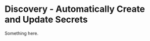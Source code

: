 [title]: # (Discovery - Automatically Create and Update Secrets)
[tags]: # (XXX)
[priority]: # (3600)
# Discovery - Automatically Create and Update Secrets
Something here.

